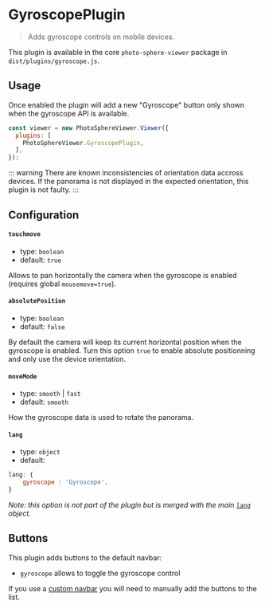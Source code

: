 # GyroscopePlugin

<ApiButton page="PSV.plugins.GyroscopePlugin.html"/>

> Adds gyroscope controls on mobile devices.

This plugin is available in the core `photo-sphere-viewer` package in `dist/plugins/gyroscope.js`.


## Usage

Once enabled the plugin will add a new "Gyroscope" button only shown when the gyroscope API is available.

```js
const viewer = new PhotoSphereViewer.Viewer({
  plugins: [
    PhotoSphereViewer.GyroscopePlugin,
  ],
});
```

::: warning
There are known inconsistencies of orientation data accross devices. If the panorama is not displayed in the expected orientation, this plugin is not faulty.
:::


## Configuration

#### `touchmove`
- type: `boolean`
- default: `true`

Allows to pan horizontally the camera when the gyroscope is enabled (requires global `mousemove=true`).

#### `absolutePosition`
- type: `boolean`
- default: `false`

By default the camera will keep its current horizontal position when the gyroscope is enabled. Turn this option `true` to enable absolute positionning and only use the device orientation.

#### `moveMode`
- type: `smooth` | `fast`
- default: `smooth`

How the gyroscope data is used to rotate the panorama.

#### `lang`
- type: `object`
- default:
```js
lang: {
    gyroscope : 'Gyroscope',
}
```

_Note: this option is not part of the plugin but is merged with the main [`lang`](../guide/config.md#lang) object._


## Buttons

This plugin adds buttons to the default navbar:
- `gyroscope` allows to toggle the gyroscope control

If you use a [custom navbar](../guide/navbar.md) you will need to manually add the buttons to the list.
